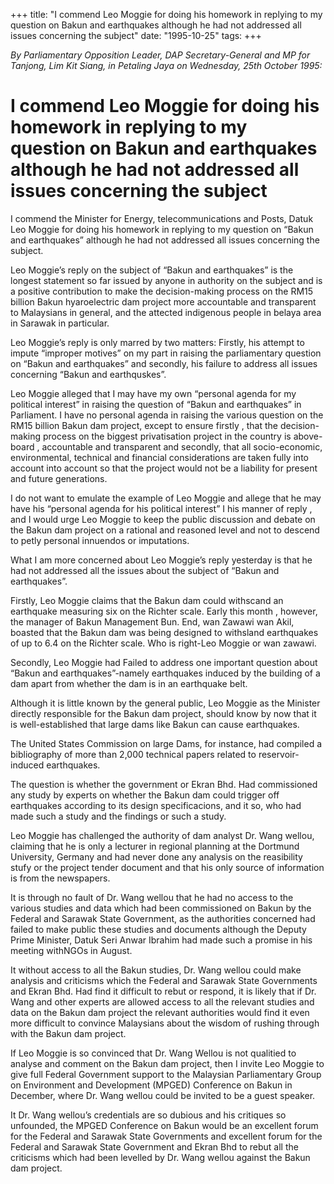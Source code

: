 +++ 
title: "I commend Leo Moggie for doing his homework in replying to my question on Bakun and earthquakes although he had not addressed all issues concerning the subject"
date: "1995-10-25"
tags:
+++

_By Parliamentary Opposition Leader, DAP Secretary-General and MP for Tanjong, Lim Kit Siang, in Petaling Jaya on Wednesday, 25th October 1995:_

# I commend Leo Moggie for doing his homework in replying to my question on Bakun and earthquakes although he had not addressed all issues concerning the subject

I commend the Minister for Energy, telecommunications and Posts, Datuk Leo Moggie for doing his homework in replying to my question on “Bakun and earthquakes” although he had not addressed all issues concerning the subject.</u>

Leo Moggie’s reply on the subject of “Bakun and earthquakes” is the longest statement so far issued by anyone in authority on the subject and is a positive contribution to make the decision-making process on the RM15 billion Bakun hyaroelectric  dam project more accountable and transparent to Malaysians in general, and the attected indigenous people in belaya area in Sarawak in particular.

Leo Moggie’s reply is only marred by two matters: Firstly, his attempt to impute “improper motives” on my part in raising the parliamentary question on “Bakun and earthquakes” and secondly, his failure to address all issues concerning “Bakun and earthquskes”.

Leo Moggie alleged that I may have my own “personal agenda for my political interest” in raising the question of “Bakun and earthquakes” in Parliament. I have no personal agenda in raising the various question on the RM15 billion Bakun dam project, except to ensure firstly , that the decision-making process on the biggest privatisation project in the country is above-board , accountable and transparent and secondly, that all socio-economic, environmental, technical and financial considerations are taken fully into account into account so that the project would not be a liability for present and future generations.

I do not want to emulate the example of Leo Moggie and allege that he may have his “personal  agenda for his political interest” I his manner of reply , and I would urge Leo Moggie to keep the public discussion and debate on the Bakun dam project on a rational and reasoned level and not to descend to petly personal innuendos or imputations.

What I am more concerned about Leo Moggie’s reply yesterday is that he had not addressed all the issues about the subject of “Bakun and earthquakes”.

Firstly, Leo Moggie claims that the Bakun dam could withscand an earthquake measuring six on the Richter scale. Early this month , however, the manager of Bakun Management Bun. End, wan Zawawi wan Akil, boasted that the Bakun dam was being designed to withsland earthquakes of up to 6.4 on the Richter scale. Who is right-Leo Moggie or wan zawawi.

Secondly, Leo Moggie had Failed to address one important question about “Bakun and earthquakes”-namely earthquakes induced by the building of a dam apart from whether the dam is in an earthquake belt.


Although it is little known by the general public, Leo Moggie as the Minister directly responsible for the Bakun dam project, should know by now that it is well-established that large dams like Bakun can cause earthquakes.

The United States Commission on large Dams, for instance, had compiled a bibliography of more than 2,000 technical papers related to reservoir-induced earthquakes.

The question is whether the government or Ekran Bhd. Had commissioned any study by experts on whether the Bakun dam could trigger off earthquakes according to its design specificacions, and it so, who had made such a study and the findings or such a study.

Leo  Moggie has challenged the authority of dam analyst Dr. Wang wellou, claiming that he is only a lecturer in regional planning at the Dortmund University, Germany and had never done any analysis on the reasibility stufy or the project tender document and that his only source of information is from the newspapers.

It is through no fault of Dr. Wang wellou that he had no access to the various studies and data which had been commissioned on Bakun by the Federal and Sarawak State Government, as the authorities concerned had failed to make public these studies and documents although the Deputy Prime Minister, Datuk Seri Anwar Ibrahim had made such a promise in his meeting withNGOs in August.

It without access to all the Bakun studies, Dr. Wang wellou could make analysis and criticisms which the Federal and Sarawak State Governments and Ekran Bhd. Had find it difficult to rebut or respond, it is likely that if Dr. Wang and other experts are allowed access to all the relevant studies and data on the Bakun dam project the relevant authorities would find it even more difficult to convince Malaysians about the wisdom of rushing through with the Bakun dam project.

If Leo Moggie is so convinced that Dr. Wang Wellou   is not qualitied to analyse and comment on the Bakun dam project, then I invite Leo Moggie to give full Federal Government support to the Malaysian Parliamentary Group on Environment and Development (MPGED) Conference on Bakun in December, where Dr. Wang wellou could be invited to be a guest speaker.

It Dr. Wang wellou’s credentials are so dubious and his critiques so unfounded, the MPGED Conference on Bakun would be an excellent forum for the Federal and Sarawak State Governments and excellent forum for the Federal and Sarawak State Government and Ekran Bhd to rebut all the criticisms which had been levelled by Dr. Wang wellou against the Bakun dam project.
 
